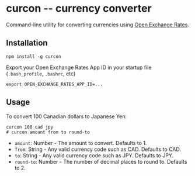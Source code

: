 # curcon -- currency converter

Command-line utility for converting currencies using [Open Exchange Rates](https://openexchangerates.org/).

## Installation

```shell
npm install -g curcon
```

Export your Open Exchange Rates App ID in your startup file (`.bash_profile`, `.bashrc`, etc)

```
export OPEN_EXCHANGE_RATES_APP_ID=...
```

## Usage

To convert 100 Canadian dollars to Japanese Yen:

```
curcon 100 cad jpy
# curcon amount from to round-to
```

- `amount`: Number - The amount to convert. Defaults to 1.
- `from`: String - Any valid currency code such as CAD. Defaults to CAD.
- `to`: String - Any valid currency code such as JPY. Defaults to JPY.
- `round-to`: Number - The number of decimal places to round to. Defaults to 2.
